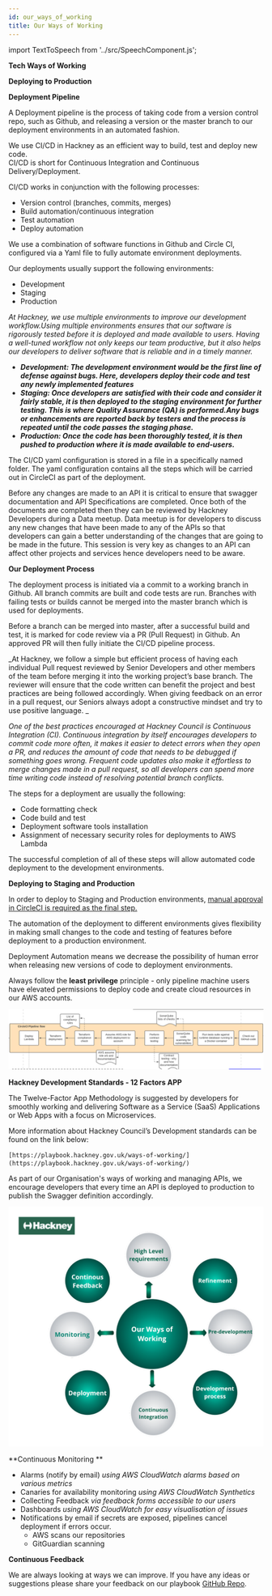 ```yaml
---
id: our_ways_of_working
title: Our Ways of Working
---
```


import TextToSpeech from '../src/SpeechComponent.js';

<TextToSpeech>

**Tech Ways of Working**

**Deploying to Production**

**Deployment Pipeline**

A Deployment pipeline is the process of taking code from a version control repo, such as Github, and releasing a version or the master branch to our deployment environments in an automated fashion. 

We use CI/CD in Hackney as an efficient way to build, test and deploy new code.  \
CI/CD is short for Continuous Integration and Continuous Delivery/Deployment.

CI/CD works in conjunction with the following processes:
* Version control (branches, commits, merges)
* Build automation/continuous integration
* Test automation
* Deploy automation

We use a combination of software functions in Github and Circle CI, configured via a Yaml file to fully automate environment deployments. 

Our deployments usually support the following environments: 
*  Development
*  Staging
* Production 

_At Hackney, we use multiple environments to improve our development workflow.Using multiple environments ensures that our software is rigorously tested before it is deployed and made available to users. Having a well-tuned workflow not only keeps our team productive, but it also helps our developers to deliver software that is reliable and in a timely manner._


* **_Development: The development environment would be the first line of defense against bugs. Here, developers deploy their code and test any newly implemented features_**
* **_Staging: Once developers are satisfied with their code and consider it fairly stable, it is then deployed to the staging environment for further testing. This is where Quality Assurance (QA) is performed.Any bugs or enhancements are reported back by testers and the process is repeated until the code passes the staging phase._**
* **_Production: Once the code has been thoroughly tested, it is then pushed to production where it is made available to end-users._**

The CI/CD yaml configuration is stored in a file in a specifically named folder. The yaml configuration contains all the steps which will be carried out in CircleCI as part of the deployment. 

Before any changes are made to an API it is critical to ensure that swagger documentation and API Specifications are completed. Once both of the documents are completed then they can be reviewed by Hackney Developers during a Data meetup. Data meetup is for developers to discuss any new changes that have been made to any of the APIs so that developers can gain a better understanding of the changes that are going to be made in the future. This session is very key as changes to an API can affect other projects and services hence developers need to be aware. 

**Our Deployment Process**

The deployment process is initiated via a commit to a working branch in Github. All branch commits are built and code tests are run. Branches with failing tests or builds cannot be merged into the master branch which is used for deployments.

Before a branch can be merged into master, after a successful build and test, it is marked for code review via a PR (Pull Request) in Github. An approved PR will then fully initiate the CI/CD pipeline process.

_At Hackney, we follow a simple but efficient process of having each individual Pull request reviewed by Senior Developers and other members of the team before merging it into the working project’s base branch. The reviewer will ensure that the code written can benefit the project and best practices are being followed accordingly. When giving feedback on an error in a pull request, our Seniors always adopt a constructive mindset and try to use positive language. _

_One of the best practices encouraged at Hackney Council is Continuous Integration (CI). Continuous integration by itself encourages developers to commit code more often, it makes it easier to detect errors when they open a PR, and reduces the amount of code that needs to be  debugged if something goes wrong. Frequent code updates also make it effortless to merge changes made in a pull request, so all developers can spend more time writing code instead of resolving potential branch conflicts._

The steps for a deployment are usually the following: 

- Code formatting check
- Code build and test
- Deployment software tools installation
- Assignment of necessary security roles for deployments to AWS Lambda

The successful completion of all of these steps will allow automated code deployment to the development environments. 

**Deploying to Staging and Production**

In order to deploy to Staging and Production environments, <span style="text-decoration:underline;">manual approval in CircleCI is required as the final step.</span>

The automation of the deployment to different environments gives flexibility in making small changes to the code and testing of features before deployment to a production environment.

Deployment Automation means we decrease the possibility of human error when releasing new versions of code to deployment environments.

Always follow the **least privilege** principle - only pipeline machine users have elevated permissions to deploy code and create cloud resources in our AWS accounts. 


![alt_text](doc-images/our_ways_of_working_img1.png "image_tooltip")


**Hackney Development Standards - 12 Factors APP**

The Twelve-Factor App Methodology is suggested by developers for smoothly working and delivering Software as a Service (SaaS) Applications or Web Apps with a focus on Microservices.

More information about Hackney Council’s Development standards can be found on the link below: 


    [https://playbook.hackney.gov.uk/ways-of-working/](https://playbook.hackney.gov.uk/ways-of-working/)

As part of our Organisation's ways of working and managing APIs, we encourage developers that every time an API is deployed to production to publish the Swagger definition accordingly. 

![alt_text](doc-images/our_ways_of_working_img2.png "image_tooltip")

**Continuous Monitoring **

* Alarms (notify by email) _using AWS CloudWatch alarms based on various metrics_
* Canaries for availability monitoring _using AWS CloudWatch Synthetics_
* Collecting Feedback _via feedback forms accessible to our users_
* Dashboards _using AWS CloudWatch for easy visualisation of issues_
* Notifications by email if secrets are exposed, pipelines cancel deployment if errors occur.
    * AWS scans our repositories
    * GitGuardian scanning

**Continuous Feedback**

We are always looking at ways we can improve. If you have any ideas or suggestions please share your feedback on our playbook [GitHub Repo](https://github.com/LBHackney-IT/API-Playbook).

</TextToSpeech>
